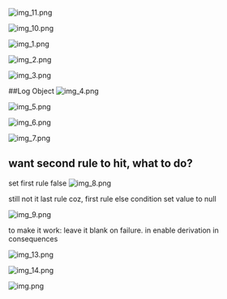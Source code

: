 ![img_11.png](img_11.png)

![img_10.png](img_10.png)


![img_1.png](img_1.png)

![img_2.png](img_2.png)

![img_3.png](img_3.png)

##Log Object
![img_4.png](img_4.png)

![img_5.png](img_5.png)

![img_6.png](img_6.png)

![img_7.png](img_7.png)

## want second rule to hit, what to do?
set first rule false
![img_8.png](img_8.png)

still not it last rule coz, first rule else condition set value to null

![img_9.png](img_9.png)

to make it work: leave it blank on failure. in enable derivation in consequences

![img_13.png](img_13.png)

![img_14.png](img_14.png)



![img.png](img.png)